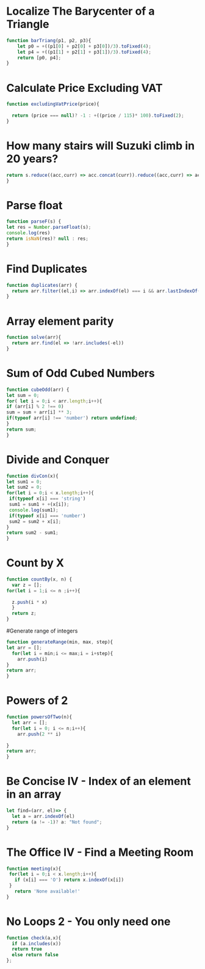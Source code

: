 # Localize The Barycenter of a Triangle
```javascript
function barTriang(p1, p2, p3){
    let p0 = +((p1[0] + p2[0] + p3[0])/3).toFixed(4);
    let p4 = +((p1[1] + p2[1] + p3[1])/3).toFixed(4);
    return [p0, p4];
}
```
# Calculate Price Excluding VAT
```javascript
function excludingVatPrice(price){
 
  return (price === null)? -1 : +((price / 115)* 100).toFixed(2);
}
```
# How many stairs will Suzuki climb in 20 years?
```javascript
return s.reduce((acc,curr) => acc.concat(curr)).reduce((acc,curr) => acc + curr)* 20; 
}
```
# Parse float
```javascript
function parseF(s) {
let res = Number.parseFloat(s);
console.log(res)
return isNaN(res)? null : res;
}
```
# Find Duplicates
```javascript
function duplicates(arr) {
  return arr.filter((el,i) => arr.indexOf(el) === i && arr.lastIndexOf(el) !== i)
}
```
# Array element parity
```javascript
function solve(arr){
  return arr.find(el => !arr.includes(-el))
}
```
# Sum of Odd Cubed Numbers
```javascript
function cubeOdd(arr) {
let sum = 0;
for( let i = 0;i < arr.length;i++){
if (arr[i] % 2 !== 0) 
sum = sum + arr[i] ** 3;
if(typeof arr[i] !== 'number') return undefined;
}
return sum;
}
```
# Divide and Conquer
```javascript
function divCon(x){
let sum1 = 0;
let sum2 = 0;
for(let i = 0;i < x.length;i++){
 if(typeof x[i] === 'string') 
 sum1 = sum1 + +(x[i]);
 console.log(sum1);
 if(typeof x[i] === 'number')
 sum2 = sum2 + x[i];
}
return sum2 - sum1;
}
```
# Count by X
```javascript
function countBy(x, n) {
  var z = [];
for(let i = 1;i <= n ;i++){
  
  z.push(i * x)
  }
  return z;
}
```
#Generate range of integers
```javascript
function generateRange(min, max, step){
let arr = [];
  for(let i = min;i <= max;i = i+step){
    arr.push(i)
}
return arr;
}
```
# Powers of 2
```javascript
function powersOfTwo(n){
  let arr = [];
  for(let i = 0; i <= n;i++){
    arr.push(2 ** i)
  
}
return arr;
}
```
# Be Concise IV - Index of an element in an array
```javascript
let find=(arr, el)=> {
  let a = arr.indexOf(el)
  return (a != -1)? a: "Not found";
}
```
# The Office IV - Find a Meeting Room
```javascript
function meeting(x){
 for(let i = 0;i < x.length;i++){
   if (x[i] === 'O') return x.indexOf(x[i])
 }
   return 'None available!'
}
```

# No Loops 2 - You only need one
```javascript
function check(a,x){
  if (a.includes(x))
  return true
  else return false
};
```